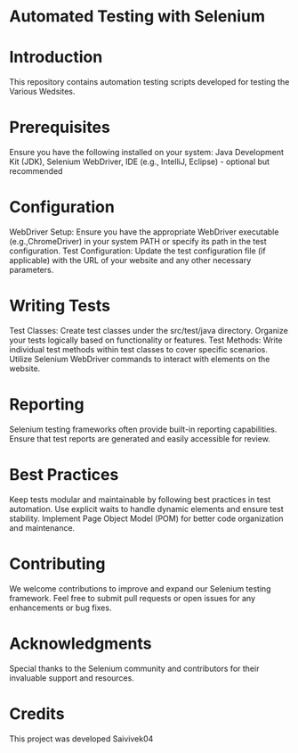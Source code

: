 # Automated Testing with Selenium

# Introduction
This repository contains automation testing scripts developed for testing the Various Wedsites.

# Prerequisites
Ensure you have the following installed on your system:
Java Development Kit (JDK),
Selenium WebDriver,
IDE (e.g., IntelliJ, Eclipse) - optional but recommended

# Configuration
WebDriver Setup: Ensure you have the appropriate WebDriver executable (e.g.,ChromeDriver) in your system PATH or specify its path in the test configuration.
Test Configuration: Update the test configuration file (if applicable) with the URL of your website and any other necessary parameters.

# Writing Tests
Test Classes: Create test classes under the src/test/java directory. Organize your tests logically based on functionality or features.
Test Methods: Write individual test methods within test classes to cover specific scenarios. Utilize Selenium WebDriver commands to interact with elements on the website.

# Reporting
Selenium testing frameworks often provide built-in reporting capabilities. Ensure that test reports are generated and easily accessible for review.

# Best Practices
Keep tests modular and maintainable by following best practices in test automation.
Use explicit waits to handle dynamic elements and ensure test stability.
Implement Page Object Model (POM) for better code organization and maintenance.

# Contributing
We welcome contributions to improve and expand our Selenium testing framework. Feel free to submit pull requests or open issues for any enhancements or bug fixes.

# Acknowledgments
Special thanks to the Selenium community and contributors for their invaluable support and resources.

# Credits
This project was developed Saivivek04
